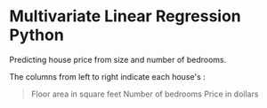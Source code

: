 # Multivariate Linear Regression Python
Predicting house price from size and number of bedrooms. 

The columns from left to right indicate each house's : 
> Floor area in square feet
> Number of bedrooms
> Price in dollars
